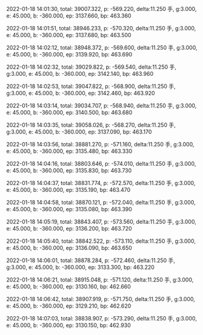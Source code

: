 2022-01-18 14:01:30, total: 39007.322, p: -569.220, delta:11.250 手, g:3.000, e: 45.000, b: -360.000, ep: 3137.660, bp: 463.360

2022-01-18 14:01:51, total: 38946.233, p: -570.320, delta:11.250 手, g:3.000, e: 45.000, b: -360.000, ep: 3137.680, bp: 463.500

2022-01-18 14:02:12, total: 38948.372, p: -569.600, delta:11.250 手, g:3.000, e: 45.000, b: -360.000, ep: 3139.920, bp: 463.690

2022-01-18 14:02:32, total: 39029.822, p: -569.540, delta:11.250 手, g:3.000, e: 45.000, b: -360.000, ep: 3142.140, bp: 463.960

2022-01-18 14:02:53, total: 39047.822, p: -568.900, delta:11.250 手, g:3.000, e: 45.000, b: -360.000, ep: 3142.460, bp: 463.920

2022-01-18 14:03:14, total: 39034.707, p: -568.940, delta:11.250 手, g:3.000, e: 45.000, b: -360.000, ep: 3140.500, bp: 463.680

2022-01-18 14:03:35, total: 39058.026, p: -568.270, delta:11.250 手, g:3.000, e: 45.000, b: -360.000, ep: 3137.090, bp: 463.170

2022-01-18 14:03:56, total: 38881.270, p: -571.160, delta:11.250 手, g:3.000, e: 45.000, b: -360.000, ep: 3135.480, bp: 463.330

2022-01-18 14:04:16, total: 38803.646, p: -574.010, delta:11.250 手, g:3.000, e: 45.000, b: -360.000, ep: 3135.830, bp: 463.730

2022-01-18 14:04:37, total: 38831.774, p: -572.570, delta:11.250 手, g:3.000, e: 45.000, b: -360.000, ep: 3135.190, bp: 463.470

2022-01-18 14:04:58, total: 38870.121, p: -572.040, delta:11.250 手, g:3.000, e: 45.000, b: -360.000, ep: 3135.080, bp: 463.390

2022-01-18 14:05:19, total: 38843.407, p: -573.560, delta:11.250 手, g:3.000, e: 45.000, b: -360.000, ep: 3136.200, bp: 463.720

2022-01-18 14:05:40, total: 38842.522, p: -573.110, delta:11.250 手, g:3.000, e: 45.000, b: -360.000, ep: 3136.090, bp: 463.650

2022-01-18 14:06:01, total: 38878.284, p: -572.460, delta:11.250 手, g:3.000, e: 45.000, b: -360.000, ep: 3133.300, bp: 463.220

2022-01-18 14:06:21, total: 38915.048, p: -571.120, delta:11.250 手, g:3.000, e: 45.000, b: -360.000, ep: 3130.160, bp: 462.660

2022-01-18 14:06:42, total: 38907.919, p: -571.750, delta:11.250 手, g:3.000, e: 45.000, b: -360.000, ep: 3129.210, bp: 462.620

2022-01-18 14:07:03, total: 38838.907, p: -573.290, delta:11.250 手, g:3.000, e: 45.000, b: -360.000, ep: 3130.150, bp: 462.930